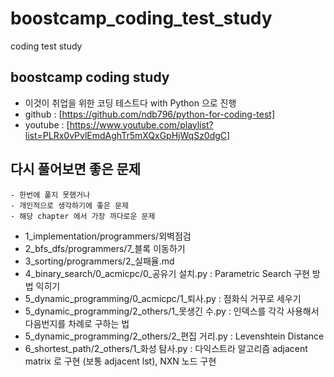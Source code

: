 # boostcamp_coding_test_study
coding test study

## boostcamp coding study
- 이것이 취업을 위한 코딩 테스트다 with Python 으로 진행 
- github : [https://github.com/ndb796/python-for-coding-test]
- youtube : [https://www.youtube.com/playlist?list=PLRx0vPvlEmdAghTr5mXQxGpHjWqSz0dgC]

## 다시 풀어보면 좋은 문제 
    - 한번에 풀지 못했거나 
    - 개인적으로 생각하기에 좋은 문제 
    - 해당 chapter 에서 가장 까다로운 문제 
- 1_implementation/programmers/외벽점검
- 2_bfs_dfs/programmers/7_블록 이동하기
- 3_sorting/programmers/2_실패율.md
- 4_binary_search/0_acmicpc/0_공유기 설치.py : Parametric Search 구현 방법 익히기
- 5_dynamic_programming/0_acmicpc/1_퇴사.py : 점화식 거꾸로 세우기
- 5_dynamic_programming/2_others/1_못생긴 수.py : 인덱스를 각각 사용해서 다음번지를 차례로 구하는 법
- 5_dynamic_programming/2_others/2_편집 거리.py : Levenshtein Distance
- 6_shortest_path/2_others/1_화성 탐사.py : 다익스트라 알고리즘 adjacent matrix 로 구현 (보통 adjacent lst), NXN 노드 구현